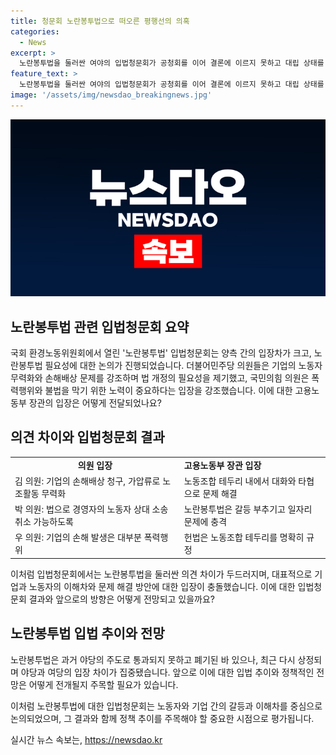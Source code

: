 ```yaml
---
title: 청문회 노란봉투법으로 떠오른 평행선의 의혹
categories:
  - News
excerpt: >
  노란봉투법을 둘러싼 여야의 입법청문회가 공청회를 이어 결론에 이르지 못하고 대립 상태를 유지하고 있다. 더불어민주당 의원은 불합리한 상황을 지적하며 필요성을 제기했고, 국민의힘 의원은 기업의 폭력 행위에 대해 강하게 반대 의견을 제시했다. 물론, 이에 이정식 고용노동부 장관의 입장도 공론화되고 있다. 이에 대한 논란은 여전하며, 노란봉투법이 재논의되고 있는 상황이다. (150자)
feature_text: >
  노란봉투법을 둘러싼 여야의 입법청문회가 공청회를 이어 결론에 이르지 못하고 대립 상태를 유지하고 있다. 더불어민주당 의원은 불합리한 상황을 지적하며 필요성을 제기했고, 국민의힘 의원은 기업의 폭력 행위에 대해 강하게 반대 의견을 제시했다. 물론, 이에 이정식 고용노동부 장관의 입장도 공론화되고 있다. 이에 대한 논란은 여전하며, 노란봉투법이 재논의되고 있는 상황이다. (150자)
image: '/assets/img/newsdao_breakingnews.jpg'
---
```


<p><img src="/assets/img/newsdao_breakingnews.jpg" alt="pcversion 속보" /></p>

<h2 data-ke-size="size26">노란봉투법 관련 입법청문회 요약</h2>

<p>국회 환경노동위원회에서 열린 '노란봉투법' 입법청문회는 양측 간의 입장차가 크고, 노란봉투법 필요성에 대한 논의가 진행되었습니다. 더불어민주당 의원들은 기업의 노동자 무력화와 손해배상 문제를 강조하며 법 개정의 필요성을 제기했고, 국민의힘 의원은 폭력행위와 불법을 막기 위한 노력이 중요하다는 입장을 강조했습니다. 이에 대한 고용노동부 장관의 입장은 어떻게 전달되었나요? </p>

<p data-ke-size="size16"></p>

<h2 data-ke-size="size26">의견 차이와 입법청문회 결과</h2>

<div>
  <table>
    <tbody>
      <tr>
        <td style="text-align: center; height: 17px;"><b>의원 입장</b></td>
        <td><b>고용노동부 장관 입장</b></td>
      </tr>
      <tr>
        <td>김 의원: 기업의 손해배상 청구, 가압류로 노조활동 무력화</td>
        <td>노동조합 테두리 내에서 대화와 타협으로 문제 해결</td>
      </tr>
      <tr>
        <td>박 의원: 법으로 경영자의 노동자 상대 소송 취소 가능하도록</td>
        <td>노란봉투법은 갈등 부추기고 일자리 문제에 충격</td>
      </tr>
      <tr>
        <td>우 의원: 기업의 손해 발생은 대부분 폭력행위</td>
        <td>헌법은 노동조합 테두리를 명확히 규정</td>
      </tr>
    </tbody>
  </table>
</div>

<p>이처럼 입법청문회에서는 노란봉투법을 둘러싼 의견 차이가 두드러지며, 대표적으로 기업과 노동자의 이해차와 문제 해결 방안에 대한 입장이 충돌했습니다. 이에 대한 입법청문회 결과와 앞으로의 방향은 어떻게 전망되고 있을까요?</p>

<p data-ke-size="size16"></p>

<h2 data-ke-size="size26">노란봉투법 입법 추이와 전망</h2>

<p>노란봉투법은 과거 야당의 주도로 통과되지 못하고 폐기된 바 있으나, 최근 다시 상정되며 야당과 여당의 입장 차이가 집중됐습니다. 앞으로 이에 대한 입법 추이와 정책적인 전망은 어떻게 전개될지 주목할 필요가 있습니다. </p>

<p>이처럼 노란봉투법에 대한 입법청문회는 노동자와 기업 간의 갈등과 이해차를 중심으로 논의되었으며, 그 결과와 함께 정책 추이를 주목해야 할 중요한 시점으로 평가됩니다.</p>
실시간 뉴스 속보는, <a href="https://newsdao.kr" rel="dofollow">https://newsdao.kr</a>


